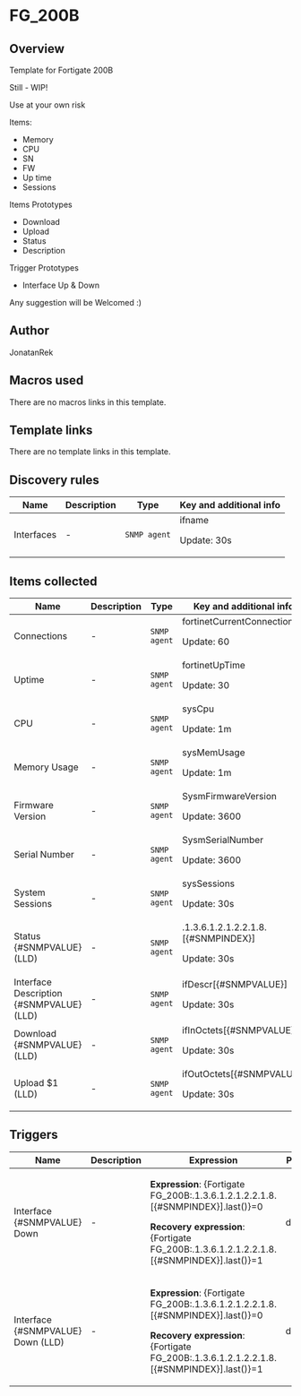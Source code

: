 # FG_200B

## Overview

 Template for Fortigate 200B


 


Still - WIP!


Use at your own risk


 


Items:


* Memory
* CPU
* SN
* FW
* Up time
* Sessions


Items Prototypes


* Download
* Upload
* Status
* Description


Trigger Prototypes


* Interface Up & Down


 


Any suggestion will be Welcomed :)


 


 


 


 

## Author

JonatanRek

## Macros used

There are no macros links in this template.

## Template links

There are no template links in this template.

## Discovery rules

|Name|Description|Type|Key and additional info|
|----|-----------|----|----|
|Interfaces|<p>-</p>|`SNMP agent`|ifname<p>Update: 30s</p>|
## Items collected

|Name|Description|Type|Key and additional info|
|----|-----------|----|----|
|Connections|<p>-</p>|`SNMP agent`|fortinetCurrentConnections<p>Update: 60</p>|
|Uptime|<p>-</p>|`SNMP agent`|fortinetUpTime<p>Update: 30</p>|
|CPU|<p>-</p>|`SNMP agent`|sysCpu<p>Update: 1m</p>|
|Memory Usage|<p>-</p>|`SNMP agent`|sysMemUsage<p>Update: 1m</p>|
|Firmware Version|<p>-</p>|`SNMP agent`|SysmFirmwareVersion<p>Update: 3600</p>|
|Serial Number|<p>-</p>|`SNMP agent`|SysmSerialNumber<p>Update: 3600</p>|
|System Sessions|<p>-</p>|`SNMP agent`|sysSessions<p>Update: 30s</p>|
|Status {#SNMPVALUE} (LLD)|<p>-</p>|`SNMP agent`|.1.3.6.1.2.1.2.2.1.8.[{#SNMPINDEX}]<p>Update: 30s</p>|
|Interface Description {#SNMPVALUE} (LLD)|<p>-</p>|`SNMP agent`|ifDescr[{#SNMPVALUE}]<p>Update: 30s</p>|
|Download {#SNMPVALUE} (LLD)|<p>-</p>|`SNMP agent`|ifInOctets[{#SNMPVALUE}]<p>Update: 30s</p>|
|Upload $1 (LLD)|<p>-</p>|`SNMP agent`|ifOutOctets[{#SNMPVALUE}]<p>Update: 30s</p>|
## Triggers

|Name|Description|Expression|Priority|
|----|-----------|----------|--------|
|Interface {#SNMPVALUE} Down|<p>-</p>|<p>**Expression**: {Fortigate FG_200B:.1.3.6.1.2.1.2.2.1.8.[{#SNMPINDEX}].last()}=0</p><p>**Recovery expression**: {Fortigate FG_200B:.1.3.6.1.2.1.2.2.1.8.[{#SNMPINDEX}].last()}=1</p>|disaster|
|Interface {#SNMPVALUE} Down (LLD)|<p>-</p>|<p>**Expression**: {Fortigate FG_200B:.1.3.6.1.2.1.2.2.1.8.[{#SNMPINDEX}].last()}=0</p><p>**Recovery expression**: {Fortigate FG_200B:.1.3.6.1.2.1.2.2.1.8.[{#SNMPINDEX}].last()}=1</p>|disaster|
